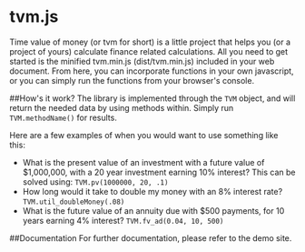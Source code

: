 # tvm.js
Time value of money (or tvm for short) is a little project that helps you (or a project of yours) calculate finance related calculations. All you need to get started is the minified tvm.min.js (dist/tvm.min.js) included in your web document. From here, you can incorporate functions in your own javascript, or you can simply run the functions from your browser's console.

##How's it work?
The library is implemented through the `TVM` object, and will return the needed data by using methods within. Simply run `TVM.methodName()` for results.

Here are a few examples of when you would want to use something like this:
* What is the present value of an investment with a future value of $1,000,000, with a 20 year investment earning 10% interest? This can be solved using: `TVM.pv(1000000, 20, .1)`
* How long would it take to double my money with an 8% interest rate? `TVM.util_doubleMoney(.08)`
* What is the future value of an annuity due with $500 payments, for 10 years earning 4% interest? `TVM.fv_ad(0.04, 10, 500)`

##Documentation
For further documentation, please refer to the demo site.